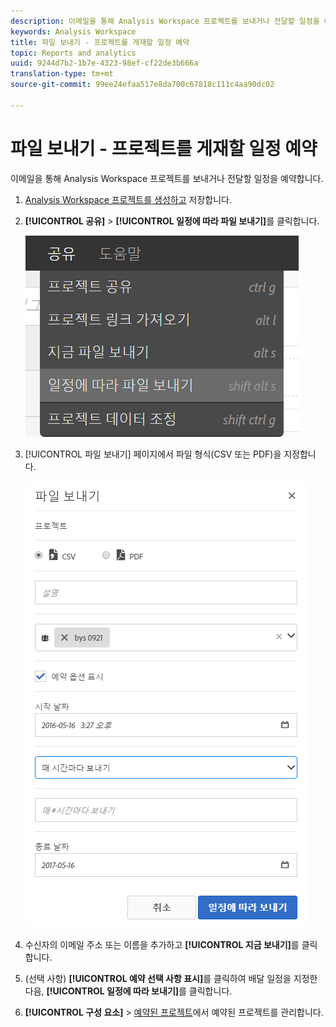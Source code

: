 ```yaml
---
description: 이메일을 통해 Analysis Workspace 프로젝트를 보내거나 전달할 일정을 예약합니다.
keywords: Analysis Workspace
title: 파일 보내기 - 프로젝트를 게재할 일정 예약
topic: Reports and analytics
uuid: 9244d7b2-1b7e-4323-98ef-cf22de3b666a
translation-type: tm+mt
source-git-commit: 99ee24efaa517e8da700c67818c111c4aa90dc02

---
```



# 파일 보내기 - 프로젝트를 게재할 일정 예약

이메일을 통해 Analysis Workspace 프로젝트를 보내거나 전달할 일정을 예약합니다.

1. [Analysis Workspace 프로젝트를 생성하고](https://marketing.adobe.com/resources/help/en_US/analytics/analysis-workspace/t_freeform_project.html) 저장합니다.
1. **[!UICONTROL 공유]** &gt; **[!UICONTROL 일정에 따라 파일 보내기]**&#x200B;를 클릭합니다.

   ![단계 결과](assets/send-file.png)

1. [!UICONTROL 파일 보내기] 페이지에서 파일 형식(CSV 또는 PDF)을 지정합니다.

   ![단계 결과](assets/send-file-pop-up.png)

1. 수신자의 이메일 주소 또는 이름을 추가하고 **[!UICONTROL 지금 보내기]**&#x200B;를 클릭합니다.
1. (선택 사항) **[!UICONTROL 예약 선택 사항 표시]**&#x200B;를 클릭하여 배달 일정을 지정한 다음, **[!UICONTROL 일정에 따라 보내기]**&#x200B;를 클릭합니다.
1. **[!UICONTROL 구성 요소]** &gt; [예약된 프로젝트](/help/analyze/analysis-workspace/curate-share/schedule-projects.md)에서 예약된 프로젝트를 관리합니다.
